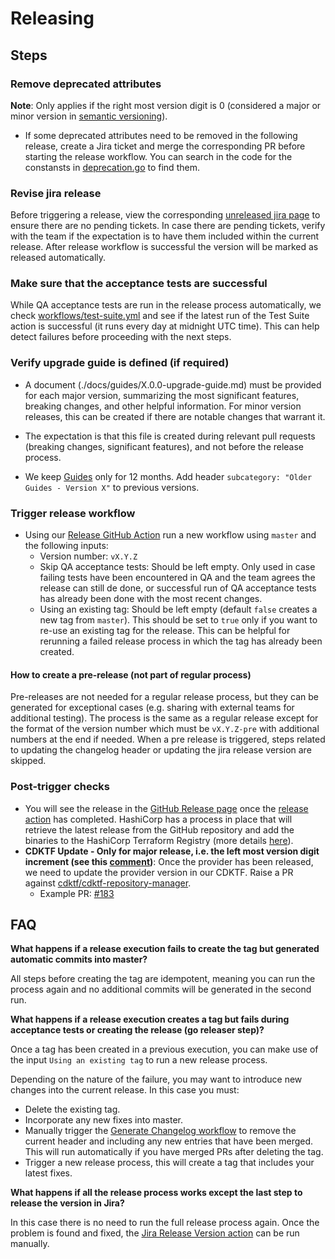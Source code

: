 # Releasing

## Steps

### Remove deprecated attributes

**Note**: Only applies if the right most version digit is 0 (considered a major or minor version in [semantic versioning](https://semver.org/)).

- If some deprecated attributes need to be removed in the following release, create a Jira ticket and merge the corresponding PR before starting the release workflow.
You can search in the code for the constansts in [deprecation.go](https://github.com/mongodb/terraform-provider-mongodbatlas/blob/master/internal/common/constant/deprecation.go) to find them.

### Revise jira release

Before triggering a release, view the corresponding [unreleased jira page](https://jira.mongodb.org/projects/CLOUDP?selectedItem=com.atlassian.jira.jira-projects-plugin:release-page&status=unreleased&contains=terraform) to ensure there are no pending tickets. In case there are pending tickets, verify with the team if the expectation is to have them included within the current release. After release workflow is successful the version will be marked as released automatically.

### Make sure that the acceptance tests are successful

While QA acceptance tests are run in the release process automatically, we check [workflows/test-suite.yml](https://github.com/mongodb/terraform-provider-mongodbatlas/actions/workflows/test-suite.yml) and see if the latest run of the Test Suite action is successful (it runs every day at midnight UTC time). This can help detect failures before proceeding with the next steps.

### Verify upgrade guide is defined (if required)

- A document (./docs/guides/X.0.0-upgrade-guide.md) must be provided for each major version, summarizing the most significant features, breaking changes, and other helpful information. For minor version releases, this can be created if there are notable changes that warrant it.

- The expectation is that this file is created during relevant pull requests (breaking changes, significant features), and not before the release process.

- We keep [Guides](https://github.com/mongodb/terraform-provider-mongodbatlas/tree/master/docs/guides) only for 12 months. Add header `subcategory: "Older Guides - Version X"` to previous versions.

### Trigger release workflow

- Using our [Release GitHub Action](https://github.com/mongodb/terraform-provider-mongodbatlas/actions/workflows/release.yml) run a new workflow using `master` and the following inputs:
  - Version number: `vX.Y.Z`
  - Skip QA acceptance tests: Should be left empty. Only used in case failing tests have been encountered in QA and the team agrees the release can still de done, or successful run of QA acceptance tests has already been done with the most recent changes.
  - Using an existing tag: Should be left empty (default `false` creates a new tag from `master`). This should be set to `true` only if you want to re-use an existing tag for the release. This can be helpful for rerunning a failed release process in which the tag has already been created.

#### How to create a pre-release (not part of regular process)
Pre-releases are not needed for a regular release process, but they can be generated for exceptional cases (e.g. sharing with external teams for additional testing). The process is the same as a regular release except for the format of the version number which must be `vX.Y.Z-pre` with additional numbers at the end if needed. When a pre release is triggered, steps related to updating the changelog header or updating the jira release version are skipped.

### Post-trigger checks
- You will see the release in the [GitHub Release page](https://github.com/mongodb/terraform-provider-mongodbatlas/releases) once the [release action](.github/workflows/release.yml) has completed. HashiCorp has a process in place that will retrieve the latest release from the GitHub repository and add the binaries to the HashiCorp Terraform Registry (more details [here](https://developer.hashicorp.com/terraform/registry/providers/publishing#webhooks)).
- **CDKTF Update - Only for major release, i.e. the left most version digit increment (see this [comment](https://github.com/cdktf/cdktf-repository-manager/pull/202#issuecomment-1602562201))**: Once the provider has been released, we need to update the provider version in our CDKTF. Raise a PR against [cdktf/cdktf-repository-manager](https://github.com/cdktf/cdktf-repository-manager).
  - Example PR: [#183](https://github.com/cdktf/cdktf-repository-manager/pull/183)

## FAQ

**What happens if a release execution fails to create the tag but generated automatic commits into master?**

All steps before creating the tag are idempotent, meaning you can run the process again and no additional commits will be generated in the second run.

**What happens if a release execution creates a tag but fails during acceptance tests or creating the release (go releaser step)?**

Once a tag has been created in a previous execution, you can make use of the input `Using an existing tag` to run a new release process. 

Depending on the nature of the failure, you may want to introduce new changes into the current release. In this case you must:
- Delete the existing tag.
- Incorporate any new fixes into master.
- Manually trigger the [Generate Changelog workflow](https://github.com/mongodb/terraform-provider-mongodbatlas/actions/workflows/generate-changelog.yml) to remove the current header and including any new entries that have been merged. This will run automatically if you have merged PRs after deleting the tag.
- Trigger a new release process, this will create a tag that includes your latest fixes.

**What happens if all the release process works except the last step to release the version in Jira?**

In this case there is no need to run the full release process again. Once the problem is found and fixed, the [Jira Release Version action](.github/workflows/jira-release-version.yml) can be run manually.
